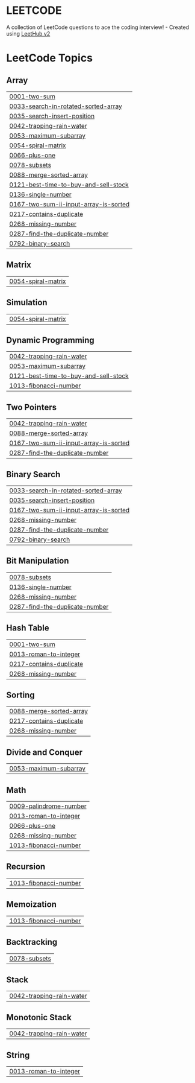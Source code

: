 # LEETCODE
A collection of LeetCode questions to ace the coding interview! - Created using [LeetHub v2](https://github.com/arunbhardwaj/LeetHub-2.0)

<!---LeetCode Topics Start-->
# LeetCode Topics
## Array
|  |
| ------- |
| [0001-two-sum](https://github.com/PrashantPatil-2005/LEETCODE/tree/master/0001-two-sum) |
| [0033-search-in-rotated-sorted-array](https://github.com/PrashantPatil-2005/LEETCODE/tree/master/0033-search-in-rotated-sorted-array) |
| [0035-search-insert-position](https://github.com/PrashantPatil-2005/LEETCODE/tree/master/0035-search-insert-position) |
| [0042-trapping-rain-water](https://github.com/PrashantPatil-2005/LEETCODE/tree/master/0042-trapping-rain-water) |
| [0053-maximum-subarray](https://github.com/PrashantPatil-2005/LEETCODE/tree/master/0053-maximum-subarray) |
| [0054-spiral-matrix](https://github.com/PrashantPatil-2005/LEETCODE/tree/master/0054-spiral-matrix) |
| [0066-plus-one](https://github.com/PrashantPatil-2005/LEETCODE/tree/master/0066-plus-one) |
| [0078-subsets](https://github.com/PrashantPatil-2005/LEETCODE/tree/master/0078-subsets) |
| [0088-merge-sorted-array](https://github.com/PrashantPatil-2005/LEETCODE/tree/master/0088-merge-sorted-array) |
| [0121-best-time-to-buy-and-sell-stock](https://github.com/PrashantPatil-2005/LEETCODE/tree/master/0121-best-time-to-buy-and-sell-stock) |
| [0136-single-number](https://github.com/PrashantPatil-2005/LEETCODE/tree/master/0136-single-number) |
| [0167-two-sum-ii-input-array-is-sorted](https://github.com/PrashantPatil-2005/LEETCODE/tree/master/0167-two-sum-ii-input-array-is-sorted) |
| [0217-contains-duplicate](https://github.com/PrashantPatil-2005/LEETCODE/tree/master/0217-contains-duplicate) |
| [0268-missing-number](https://github.com/PrashantPatil-2005/LEETCODE/tree/master/0268-missing-number) |
| [0287-find-the-duplicate-number](https://github.com/PrashantPatil-2005/LEETCODE/tree/master/0287-find-the-duplicate-number) |
| [0792-binary-search](https://github.com/PrashantPatil-2005/LEETCODE/tree/master/0792-binary-search) |
## Matrix
|  |
| ------- |
| [0054-spiral-matrix](https://github.com/PrashantPatil-2005/LEETCODE/tree/master/0054-spiral-matrix) |
## Simulation
|  |
| ------- |
| [0054-spiral-matrix](https://github.com/PrashantPatil-2005/LEETCODE/tree/master/0054-spiral-matrix) |
## Dynamic Programming
|  |
| ------- |
| [0042-trapping-rain-water](https://github.com/PrashantPatil-2005/LEETCODE/tree/master/0042-trapping-rain-water) |
| [0053-maximum-subarray](https://github.com/PrashantPatil-2005/LEETCODE/tree/master/0053-maximum-subarray) |
| [0121-best-time-to-buy-and-sell-stock](https://github.com/PrashantPatil-2005/LEETCODE/tree/master/0121-best-time-to-buy-and-sell-stock) |
| [1013-fibonacci-number](https://github.com/PrashantPatil-2005/LEETCODE/tree/master/1013-fibonacci-number) |
## Two Pointers
|  |
| ------- |
| [0042-trapping-rain-water](https://github.com/PrashantPatil-2005/LEETCODE/tree/master/0042-trapping-rain-water) |
| [0088-merge-sorted-array](https://github.com/PrashantPatil-2005/LEETCODE/tree/master/0088-merge-sorted-array) |
| [0167-two-sum-ii-input-array-is-sorted](https://github.com/PrashantPatil-2005/LEETCODE/tree/master/0167-two-sum-ii-input-array-is-sorted) |
| [0287-find-the-duplicate-number](https://github.com/PrashantPatil-2005/LEETCODE/tree/master/0287-find-the-duplicate-number) |
## Binary Search
|  |
| ------- |
| [0033-search-in-rotated-sorted-array](https://github.com/PrashantPatil-2005/LEETCODE/tree/master/0033-search-in-rotated-sorted-array) |
| [0035-search-insert-position](https://github.com/PrashantPatil-2005/LEETCODE/tree/master/0035-search-insert-position) |
| [0167-two-sum-ii-input-array-is-sorted](https://github.com/PrashantPatil-2005/LEETCODE/tree/master/0167-two-sum-ii-input-array-is-sorted) |
| [0268-missing-number](https://github.com/PrashantPatil-2005/LEETCODE/tree/master/0268-missing-number) |
| [0287-find-the-duplicate-number](https://github.com/PrashantPatil-2005/LEETCODE/tree/master/0287-find-the-duplicate-number) |
| [0792-binary-search](https://github.com/PrashantPatil-2005/LEETCODE/tree/master/0792-binary-search) |
## Bit Manipulation
|  |
| ------- |
| [0078-subsets](https://github.com/PrashantPatil-2005/LEETCODE/tree/master/0078-subsets) |
| [0136-single-number](https://github.com/PrashantPatil-2005/LEETCODE/tree/master/0136-single-number) |
| [0268-missing-number](https://github.com/PrashantPatil-2005/LEETCODE/tree/master/0268-missing-number) |
| [0287-find-the-duplicate-number](https://github.com/PrashantPatil-2005/LEETCODE/tree/master/0287-find-the-duplicate-number) |
## Hash Table
|  |
| ------- |
| [0001-two-sum](https://github.com/PrashantPatil-2005/LEETCODE/tree/master/0001-two-sum) |
| [0013-roman-to-integer](https://github.com/PrashantPatil-2005/LEETCODE/tree/master/0013-roman-to-integer) |
| [0217-contains-duplicate](https://github.com/PrashantPatil-2005/LEETCODE/tree/master/0217-contains-duplicate) |
| [0268-missing-number](https://github.com/PrashantPatil-2005/LEETCODE/tree/master/0268-missing-number) |
## Sorting
|  |
| ------- |
| [0088-merge-sorted-array](https://github.com/PrashantPatil-2005/LEETCODE/tree/master/0088-merge-sorted-array) |
| [0217-contains-duplicate](https://github.com/PrashantPatil-2005/LEETCODE/tree/master/0217-contains-duplicate) |
| [0268-missing-number](https://github.com/PrashantPatil-2005/LEETCODE/tree/master/0268-missing-number) |
## Divide and Conquer
|  |
| ------- |
| [0053-maximum-subarray](https://github.com/PrashantPatil-2005/LEETCODE/tree/master/0053-maximum-subarray) |
## Math
|  |
| ------- |
| [0009-palindrome-number](https://github.com/PrashantPatil-2005/LEETCODE/tree/master/0009-palindrome-number) |
| [0013-roman-to-integer](https://github.com/PrashantPatil-2005/LEETCODE/tree/master/0013-roman-to-integer) |
| [0066-plus-one](https://github.com/PrashantPatil-2005/LEETCODE/tree/master/0066-plus-one) |
| [0268-missing-number](https://github.com/PrashantPatil-2005/LEETCODE/tree/master/0268-missing-number) |
| [1013-fibonacci-number](https://github.com/PrashantPatil-2005/LEETCODE/tree/master/1013-fibonacci-number) |
## Recursion
|  |
| ------- |
| [1013-fibonacci-number](https://github.com/PrashantPatil-2005/LEETCODE/tree/master/1013-fibonacci-number) |
## Memoization
|  |
| ------- |
| [1013-fibonacci-number](https://github.com/PrashantPatil-2005/LEETCODE/tree/master/1013-fibonacci-number) |
## Backtracking
|  |
| ------- |
| [0078-subsets](https://github.com/PrashantPatil-2005/LEETCODE/tree/master/0078-subsets) |
## Stack
|  |
| ------- |
| [0042-trapping-rain-water](https://github.com/PrashantPatil-2005/LEETCODE/tree/master/0042-trapping-rain-water) |
## Monotonic Stack
|  |
| ------- |
| [0042-trapping-rain-water](https://github.com/PrashantPatil-2005/LEETCODE/tree/master/0042-trapping-rain-water) |
## String
|  |
| ------- |
| [0013-roman-to-integer](https://github.com/PrashantPatil-2005/LEETCODE/tree/master/0013-roman-to-integer) |
<!---LeetCode Topics End-->